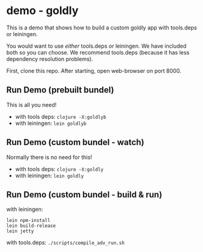 # demo - goldly

This is a demo that shows how to build a custom goldly app
with tools.deps or leiningen.

You would want to use *either* tools.deps *or* leiningen.
We have included both so you can choose.
We recommend tools.deps (because it has less dependency resolution problems).

First, clone this repo.
After starting, open web-browser on port 8000.


## Run Demo (prebuilt bundel)

This is all you need!

- with tools deps: `clojure -X:goldlyb`
- with leiningen: `lein goldlyb`

## Run Demo (custom bundel - watch)

Normally there is no need for this!

- with tools deps: `clojure -X:goldly`
- with leiningen: `lein goldly`

## Run Demo (custom bundel - build & run)

with leiningen:
```
lein npm-install
lein build-release
lein jetty
```

with tools.deps: `./scripts/compile_adv_run.sh`

